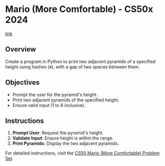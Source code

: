 # Mario (More Comfortable) - CS50x 2024
[link](https://cs50.harvard.edu/x/2024/psets/6/mario/more/)

## Overview
Create a program in Python to print two adjacent pyramids of a specified height using hashes (`#`), with a gap of two spaces between them.

## Objectives
- Prompt the user for the pyramid's height.
- Print two adjacent pyramids of the specified height.
- Ensure valid input (1 to 8 inclusive).

## Instructions
1. **Prompt User**: Request the pyramid's height.
2. **Validate Input**: Ensure height is within the range.
3. **Print Pyramids**: Display the two adjacent pyramids.

For detailed instructions, visit the [CS50 Mario (More Comfortable) Problem Set](https://cs50.harvard.edu/x/2024/psets/6/mario/more/).